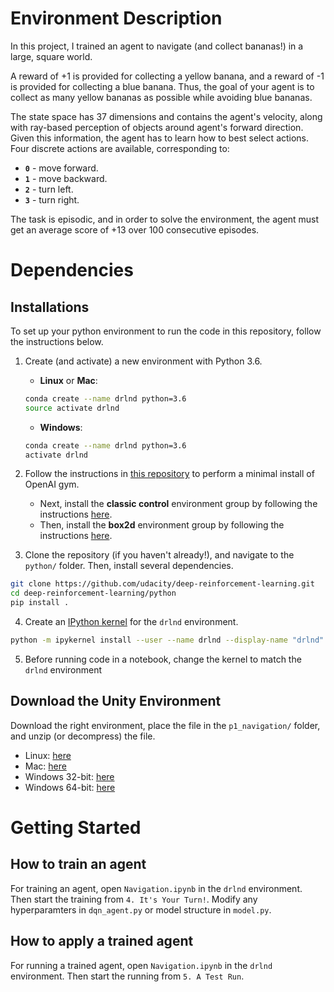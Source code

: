 # Environment Description
In this project, I trained an agent to navigate (and collect bananas!) in a large, square world. 

A reward of +1 is provided for collecting a yellow banana, and a reward of -1 is provided for collecting a blue banana.  Thus, the goal of your agent is to collect as many yellow bananas as possible while avoiding blue bananas. 

The state space has 37 dimensions and contains the agent's velocity, along with ray-based perception of objects around agent's forward direction.  Given this information, the agent has to learn how to best select actions.  Four discrete actions are available, corresponding to:

- **`0`** - move forward.
- **`1`** - move backward.
- **`2`** - turn left.
- **`3`** - turn right.

The task is episodic, and in order to solve the environment, the agent must get an average score of +13 over 100 consecutive episodes.


# Dependencies
## Installations

To set up your python environment to run the code in this repository, follow the instructions below.

1. Create (and activate) a new environment with Python 3.6.

	- __Linux__ or __Mac__: 
	```bash
	conda create --name drlnd python=3.6
	source activate drlnd
	```
	- __Windows__: 
	```bash
	conda create --name drlnd python=3.6 
	activate drlnd
	```
	
2. Follow the instructions in [this repository](https://github.com/openai/gym) to perform a minimal install of OpenAI gym.  
	- Next, install the **classic control** environment group by following the instructions [here](https://github.com/openai/gym#classic-control).
	- Then, install the **box2d** environment group by following the instructions [here](https://github.com/openai/gym#box2d).
	
3. Clone the repository (if you haven't already!), and navigate to the `python/` folder.  Then, install several dependencies.
```bash
git clone https://github.com/udacity/deep-reinforcement-learning.git
cd deep-reinforcement-learning/python
pip install .
```

4. Create an [IPython kernel](http://ipython.readthedocs.io/en/stable/install/kernel_install.html) for the `drlnd` environment.  
```bash
python -m ipykernel install --user --name drlnd --display-name "drlnd"
```

5. Before running code in a notebook, change the kernel to match the `drlnd` environment
## Download the Unity Environment
Download the right environment, place the file in the `p1_navigation/` folder, and unzip (or decompress) the file. 
  * Linux: [here](https://s3-us-west-1.amazonaws.com/udacity-drlnd/P1/Banana/Banana_Linux.zip)
  * Mac: [here](https://s3-us-west-1.amazonaws.com/udacity-drlnd/P1/Banana/Banana.app.zip)
  * Windows 32-bit: [here](https://s3-us-west-1.amazonaws.com/udacity-drlnd/P1/Banana/Banana_Windows_x86.zip)
  * Windows 64-bit: [here](https://s3-us-west-1.amazonaws.com/udacity-drlnd/P1/Banana/Banana_Windows_x86_64.zip)

# Getting Started
## How to train an agent
For training an agent, open `Navigation.ipynb` in the `drlnd` environment. Then start the training from `4. It's Your Turn!`. Modify any hyperparamters in `dqn_agent.py` or model structure in `model.py`.

## How to apply a trained agent
For running a trained agent, open `Navigation.ipynb` in the `drlnd` environment. Then start the running from `5. A Test Run`.